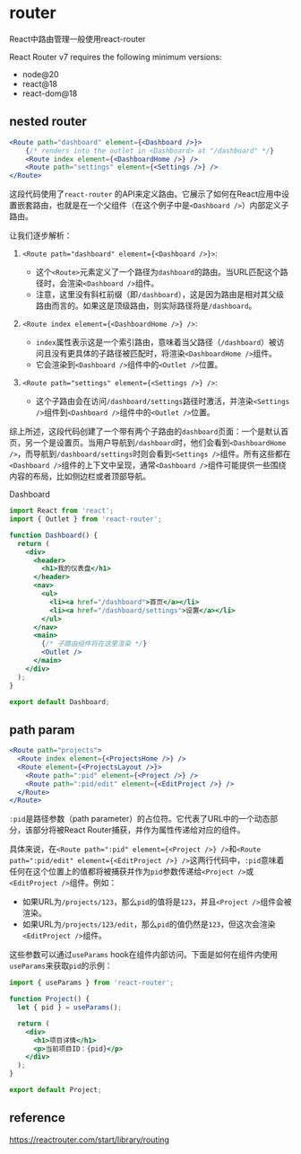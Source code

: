 # router
React中路由管理一般使用react-router

React Router v7 requires the following minimum versions:
- node@20
- react@18
- react-dom@18

## nested router
```jsx
<Route path="dashboard" element={<Dashboard />}>
    {/* renders into the outlet in <Dashboard> at "/dashboard" */}
    <Route index element={<DashboardHome />} />
    <Route path="settings" element={<Settings />} />
</Route>
```
这段代码使用了`react-router` 的API来定义路由。它展示了如何在React应用中设置嵌套路由，也就是在一个父组件（在这个例子中是`<Dashboard />`）内部定义子路由。

让我们逐步解析：

1. `<Route path="dashboard" element={<Dashboard />}>`:
   - 这个`<Route>`元素定义了一个路径为`dashboard`的路由。当URL匹配这个路径时，会渲染`<Dashboard />`组件。
   - 注意，这里没有斜杠前缀（即`/dashboard`），这是因为路由是相对其父级路由而言的。如果这是顶级路由，则实际路径将是`/dashboard`。

2. `<Route index element={<DashboardHome />} />`:
   - `index`属性表示这是一个索引路由，意味着当父路径（`/dashboard`）被访问且没有更具体的子路径被匹配时，将渲染`<DashboardHome />`组件。
   - 它会渲染到`<Dashboard />`组件中的`<Outlet />`位置。

3. `<Route path="settings" element={<Settings />} />`:
   - 这个子路由会在访问`/dashboard/settings`路径时激活，并渲染`<Settings />`组件到`<Dashboard />`组件中的`<Outlet />`位置。

综上所述，这段代码创建了一个带有两个子路由的`dashboard`页面：一个是默认首页，另一个是设置页。当用户导航到`/dashboard`时，他们会看到`<DashboardHome />`，而导航到`/dashboard/settings`时则会看到`<Settings />`组件。所有这些都在`<Dashboard />`组件的上下文中呈现，通常`<Dashboard />`组件可能提供一些围绕内容的布局，比如侧边栏或者顶部导航。

Dashboard
```jsx
import React from 'react';
import { Outlet } from 'react-router';

function Dashboard() {
  return (
    <div>
      <header>
        <h1>我的仪表盘</h1>
      </header>
      <nav>
        <ul>
          <li><a href="/dashboard">首页</a></li>
          <li><a href="/dashboard/settings">设置</a></li>
        </ul>
      </nav>
      <main>
        {/* 子路由组件将在这里渲染 */}
        <Outlet />
      </main>
    </div>
  );
}

export default Dashboard;
```

## path param
```jsx
<Route path="projects">
  <Route index element={<ProjectsHome />} />
  <Route element={<ProjectsLayout />}>
    <Route path=":pid" element={<Project />} />
    <Route path=":pid/edit" element={<EditProject />} />
  </Route>
</Route>
```
`:pid`是路径参数（path parameter）的占位符。它代表了URL中的一个动态部分，该部分将被React Router捕获，并作为属性传递给对应的组件。

具体来说，在`<Route path=":pid" element={<Project />} />`和`<Route path=":pid/edit" element={<EditProject />} />`这两行代码中，`:pid`意味着任何在这个位置上的值都将被捕获并作为`pid`参数传递给`<Project />`或`<EditProject />`组件。例如：

- 如果URL为`/projects/123`，那么`pid`的值将是`123`，并且`<Project />`组件会被渲染。
- 如果URL为`/projects/123/edit`，那么`pid`的值仍然是`123`，但这次会渲染`<EditProject />`组件。

这些参数可以通过`useParams` hook在组件内部访问。下面是如何在组件内使用`useParams`来获取`pid`的示例：

```jsx
import { useParams } from 'react-router';

function Project() {
  let { pid } = useParams();

  return (
    <div>
      <h1>项目详情</h1>
      <p>当前项目ID：{pid}</p>
    </div>
  );
}

export default Project;
```

## reference
https://reactrouter.com/start/library/routing